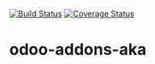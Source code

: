[![Build Status](https://travis-ci.org/grap/odoo-addons-aka.svg?branch=8.0)](https://travis-ci.org/grap/odoo-addons-aka)
[![Coverage Status](https://coveralls.io/repos/grap/odoo-addons-aka/badge.png?branch=8.0)](https://coveralls.io/r/grap/odoo-addons-aka?branch=8.0)

odoo-addons-aka
===============

